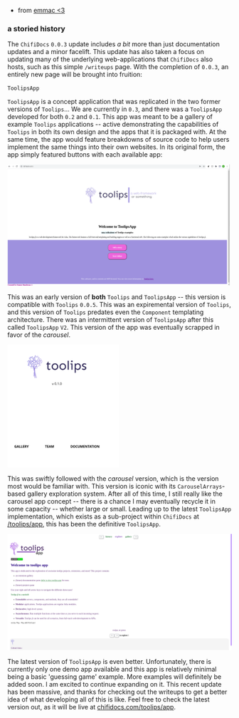 - from [emmac <3](https://github.com/emmaccode)
### a storied history
The `ChifiDocs` `0.0.3` update includes *a bit* more than just documentation updates and a minor facelift. This update has also taken a focus on updating many of the underlying web-applications that `ChifiDocs` also hosts, such as this simple `/writeups` page. With the completion of `0.0.3`, an entirely new page will be brought into fruition:
```text
ToolipsApp
```
`ToolipsApp` is a concept application that was replicated in the two former versions of `Toolips`... We are currently in `0.3`, and there was a `ToolipsApp` developed for both `0.2` and `0.1`. This app was meant to be a gallery of example `Toolips` applications -- active demonstrating the capabilities of `Toolips` in both its own design and the apps that it is packaged with. At the same time, the app would feature breakdowns of source code to help users implement the same things into their own websites. In its original form, the app simply featured buttons with each available app:

<img src="https://raw.githubusercontent.com/ChifiSource/ToolipsApp.jl/main/public/toolipsappsc.png" width = "500"></img>

This was an early version of **both** `Toolips` and `ToolipsApp` -- this version is compatible with `Toolips` `0.0.5`. This was an expiremental version of `Toolips`, and this version of `Toolips` predates even the `Component` templating architecture. There was an intermittent version of `ToolipsApp` after this called `ToolipsApp` `V2`. This version of the app was eventually scrapped in favor of the *carousel*.

<img src="https://github.com/ChifiSource/ToolipsApp.jl/raw/ToolipsApp-2/public/Screenshot%20from%202022-06-12%2009-46-47.png" width="250"></img>

This was swiftly followed with the *carousel* version, which is the version most would be familiar with. This version is iconic with its `CarouselArrays`-based gallery exploration system. After all of this time, I still really like the carousel app concept -- there is a chance I may eventually recycle it in some capacity -- whether large or small. Leading up to the latest `ToolipsApp` implementation, which exists as a sub-project within `ChifiDocs` at [/toolips/app](/toolips/app), this has been the definitive `ToolipsApp`.

<img src="https://github.com/ChifiSource/ToolipsApp.jl/blob/Unstable/public/tlapp3.png?raw=true" width="600"></img>

The latest version of `ToolipsApp` is even better. Unfortunately, there is currently only one demo app available and this app is relatively minimal being a basic 'guessing game' example. More examples will definitely be added soon. I am excited to continue expanding on it. This recent update has been massive, and thanks for checking out the writeups to get a better idea of what developing all of this is like. Feel free to check the latest version out, as it will be live at [chifidocs.com/toolips/app](/toolips/app).